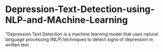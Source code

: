 # Depression-Text-Detection-using-NLP-and-MAchine-Learning
"Depression Text Detection is a machine learning model that uses natural language processing (NLP) techniques to detect signs of depression in written text.
